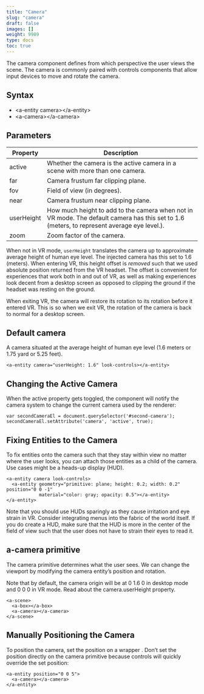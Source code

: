 ```yaml
---
title: "Camera"
slug: "camera"
draft: false
images: []
weight: 9989
type: docs
toc: true
---
```


The camera component defines from which perspective the user views the scene. The camera is commonly paired with controls components that allow input devices to move and rotate the camera.

## Syntax
 - &lt;a-entity camera>&lt;/a-entity>
 - &lt;a-camera>&lt;/a-camera>

## Parameters
Property   | Description
---------- | -------------
active     | Whether the camera is the active camera in a scene with more than one camera.
far        | Camera frustum far clipping plane.
fov        | Field of view (in degrees).
near       | Camera frustum near clipping plane.
userHeight | How much height to add to the camera when not in VR mode. The default camera has this set to 1.6 (meters, to represent average eye level.).
zoom       | Zoom factor of the camera.

When not in VR mode, `userHeight` translates the camera up to approximate average height of human eye level. The injected camera has this set to 1.6 (meters). When entering VR, this height offset is _removed_ such that we used absolute position returned from the VR headset. The offset is convenient for experiences that work both in and out of VR, as well as making experiences look decent from a desktop screen as opposed to clipping the ground if the headset was resting on the ground.

When exiting VR, the camera will restore its rotation to its rotation before it entered VR. This is so when we exit VR, the rotation of the camera is back to normal for a desktop screen.

## Default camera
A camera situated at the average height of human eye level (1.6 meters or 1.75 yard or 5.25 feet).

    <a-entity camera="userHeight: 1.6" look-controls></a-entity>

## Changing the Active Camera
When the active property gets toggled, the component will notify the camera system to change the current camera used by the renderer:

    var secondCameraEl = document.querySelector('#second-camera');
    secondCameraEl.setAttribute('camera', 'active', true);

## Fixing Entities to the Camera
To fix entities onto the camera such that they stay within view no matter where the user looks, you can attach those entities as a child of the camera. Use cases might be a heads-up display (HUD).

    <a-entity camera look-controls>
      <a-entity geometry="primitive: plane; height: 0.2; width: 0.2" position="0 0 -1"
                material="color: gray; opacity: 0.5"></a-entity>
    </a-entity>

Note that you should use HUDs sparingly as they cause irritation and eye strain in VR. Consider integrating menus into the fabric of the world itself. If you do create a HUD, make sure that the HUD is more in the center of the field of view such that the user does not have to strain their eyes to read it.

## a-camera primitive
The camera primitive determines what the user sees. We can change the viewport by modifying the camera entity’s position and rotation.

Note that by default, the camera origin will be at 0 1.6 0 in desktop mode and 0 0 0 in VR mode. Read about the camera.userHeight property.

    <a-scene>
      <a-box></a-box>
      <a-camera></a-camera>
    </a-scene>

## Manually Positioning the Camera
To position the camera, set the position on a wrapper <a-entity>. Don’t set the position directly on the camera primitive because controls will quickly override the set position:

    <a-entity position="0 0 5">
      <a-camera></a-camera>
    </a-entity>


